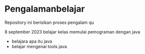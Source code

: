 # Pengalamanbelajar
Repository ini berisikan proses pengalam qu

8 september 2023
belajar kelas memulai pemograman dengan java 
- belajara apa itu java
- belajar mengenai tools java
